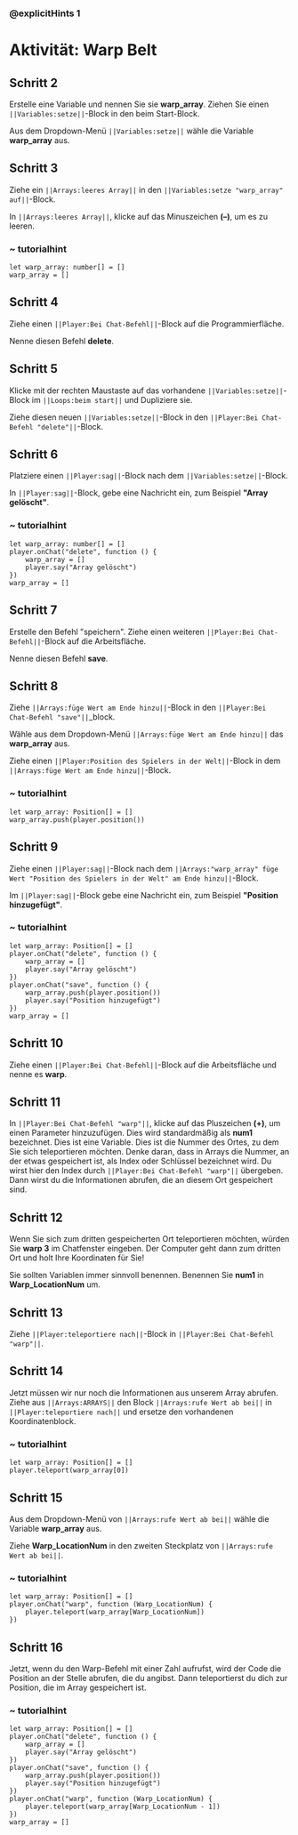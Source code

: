 ### @explicitHints 1

# Aktivität: Warp Belt

## Schritt 2
Erstelle eine Variable und nennen Sie sie **warp_array**. Ziehen Sie einen ``||Variables:setze||``-Block in den beim Start-Block.

Aus dem Dropdown-Menü ``||Variables:setze||`` wähle die Variable **warp_array** aus.

## Schritt 3
Ziehe ein ``||Arrays:leeres Array||`` in den ``||Variables:setze "warp_array" auf||``-Block.

In ``||Arrays:leeres Array||``, klicke auf das Minuszeichen **(–)**, um es zu leeren.

### ~ tutorialhint
``` blocks
let warp_array: number[] = []
warp_array = []
```

## Schritt 4
Ziehe einen ``||Player:Bei Chat-Befehl||``-Block auf die Programmierfläche.

Nenne diesen Befehl **delete**.

## Schritt 5
Klicke mit der rechten Maustaste auf das vorhandene ``||Variables:setze||``-Block im ``||Loops:beim start||`` und Dupliziere sie.

Ziehe diesen neuen ``||Variables:setze||``-Block in den ``||Player:Bei Chat-Befehl "delete"||``-Block.

## Schritt 6
Platziere einen ``||Player:sag||``-Block nach dem ``||Variables:setze||``-Block.

In ``||Player:sag||``-Block, gebe eine Nachricht ein, zum Beispiel **"Array gelöscht"**.

### ~ tutorialhint
``` blocks
let warp_array: number[] = []
player.onChat("delete", function () {
    warp_array = []
    player.say("Array gelöscht")
})
warp_array = []
```
## Schritt 7
Erstelle den Befehl "speichern". Ziehe einen weiteren ``||Player:Bei Chat-Befehl||``-Block auf die Arbeitsfläche.

Nenne diesen Befehl **save**.

## Schritt 8
Ziehe ``||Arrays:füge Wert am Ende hinzu||``-Block in den ``||Player:Bei Chat-Befehl "save"||``_block.

Wähle aus dem Dropdown-Menü ``||Arrays:füge Wert am Ende hinzu||`` das **warp_array** aus.

Ziehe einen ``||Player:Position des Spielers in der Welt||``-Block in dem ``||Arrays:füge Wert am Ende hinzu||``-Block.

### ~ tutorialhint
``` blocks
let warp_array: Position[] = []
warp_array.push(player.position())
```

## Schritt 9
Ziehe einen ``||Player:sag||``-Block nach dem ``||Arrays:"warp_array" füge Wert "Position des Spielers in der Welt" am Ende hinzu||``-Block.

Im ``||Player:sag||``-Block gebe eine Nachricht ein, zum Beispiel **"Position hinzugefügt"**.

### ~ tutorialhint
``` blocks
let warp_array: Position[] = [] 
player.onChat("delete", function () {
    warp_array = []
    player.say("Array gelöscht")
})
player.onChat("save", function () {
    warp_array.push(player.position())
    player.say("Position hinzugefügt")
})
warp_array = []
```

## Schritt 10
Ziehe einen ``||Player:Bei Chat-Befehl||``-Block auf die Arbeitsfläche und nenne es **warp**.

## Schritt 11
In ``||Player:Bei Chat-Befehl "warp"||``, klicke auf das Pluszeichen **(+)**, um einen Parameter hinzuzufügen. Dies wird standardmäßig als **num1** bezeichnet. Dies ist eine Variable. Dies ist die Nummer des Ortes, zu dem Sie sich teleportieren möchten. Denke daran, dass in Arrays die Nummer, an der etwas gespeichert ist, als Index oder Schlüssel bezeichnet wird. Du wirst hier den Index durch ``||Player:Bei Chat-Befehl "warp"||`` übergeben. Dann wirst du die Informationen abrufen, die an diesem Ort gespeichert sind.

## Schritt 12
Wenn Sie sich zum dritten gespeicherten Ort teleportieren möchten, würden Sie **warp 3** im Chatfenster eingeben. Der Computer geht dann zum dritten Ort und holt Ihre Koordinaten für Sie!

Sie sollten Variablen immer sinnvoll benennen. Benennen Sie **num1** in **Warp_LocationNum** um.

## Schritt 13
Ziehe ``||Player:teleportiere nach||``-Block in ``||Player:Bei Chat-Befehl "warp"||``.

## Schritt 14
Jetzt müssen wir nur noch die Informationen aus unserem Array abrufen. Ziehe aus ``||Arrays:ARRAYS||`` den Block ``||Arrays:rufe Wert ab bei||`` in ``||Player:teleportiere nach||`` und ersetze den vorhandenen Koordinatenblock.

### ~ tutorialhint
``` blocks
let warp_array: Position[] = []
player.teleport(warp_array[0])
```

## Schritt 15
Aus dem Dropdown-Menü von ``||Arrays:rufe Wert ab bei||`` wähle die Variable **warp_array** aus.

Ziehe **Warp_LocationNum** in den zweiten Steckplatz von ``||Arrays:rufe Wert ab bei||``.

### ~ tutorialhint
``` blocks
let warp_array: Position[] = []
player.onChat("warp", function (Warp_LocationNum) {
    player.teleport(warp_array[Warp_LocationNum])
})
```
## Schritt 16
Jetzt, wenn du den Warp-Befehl mit einer Zahl aufrufst, wird der Code die Position an der Stelle abrufen, die du angibst. Dann teleportierst du dich zur Position, die im Array gespeichert ist.

### ~ tutorialhint
``` blocks
let warp_array: Position[] = []
player.onChat("delete", function () {
    warp_array = []
    player.say("Array gelöscht")
})
player.onChat("save", function () {
    warp_array.push(player.position())
    player.say("Position hinzugefügt")
})
player.onChat("warp", function (Warp_LocationNum) {
    player.teleport(warp_array[Warp_LocationNum - 1])
})
warp_array = []
```
